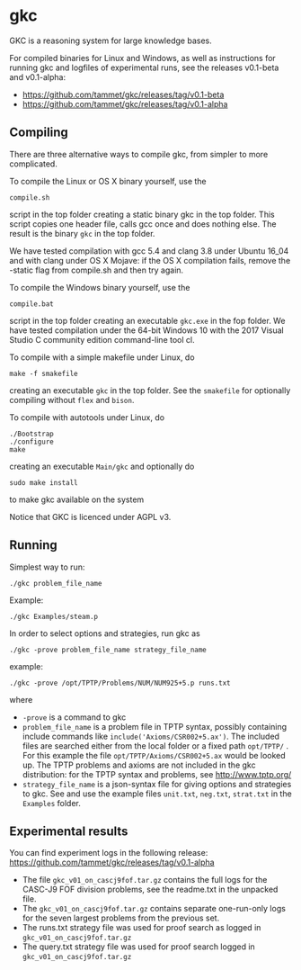 gkc
===

GKC is a reasoning system for large knowledge bases.

For compiled binaries for Linux and Windows, 
as well as instructions for running gkc and logfiles of
experimental runs, see the releases v0.1-beta and v0.1-alpha:

* https://github.com/tammet/gkc/releases/tag/v0.1-beta
* https://github.com/tammet/gkc/releases/tag/v0.1-alpha

Compiling
---------

There are three alternative ways to compile gkc,
from simpler to more complicated.

To compile the Linux or OS X binary yourself, use the 

    compile.sh
  
script in the top folder creating a static binary gkc 
in the top folder. This script copies one header file,
calls gcc once and does nothing else. The result 
is the binary `gkc` in the top folder.

We have tested compilation with gcc 5.4 and clang 3.8
under Ubuntu 16_04 and with clang under OS X Mojave: 
if the OS X compilation fails, remove the -static flag
from compile.sh and then try again. 

To compile the Windows binary yourself, use the

    compile.bat

script in the top folder creating an executable `gkc.exe`
in the fop folder. We have tested compilation under 
the 64-bit Windows  10 with the 2017 Visual Studio C
community edition command-line tool cl.

To compile with a simple makefile under Linux, do

    make -f smakefile

creating an executable `gkc` in the top folder.
See the `smakefile` for optionally compiling without
`flex` and `bison`.

To compile with autotools under Linux, do

    ./Bootstrap
    ./configure
    make

creating an executable `Main/gkc`
and optionally do

    sudo make install

to make gkc available on the system

Notice that GKC is licenced under AGPL v3.

Running
-------

Simplest way to run:

    ./gkc problem_file_name

Example:

    ./gkc Examples/steam.p

In order to select options and strategies, run gkc as 

    ./gkc -prove problem_file_name strategy_file_name

example:

    ./gkc -prove /opt/TPTP/Problems/NUM/NUM925+5.p runs.txt

where
* `-prove` is a command to gkc
* `problem_file_name` is a problem file in TPTP syntax, possibly containing include commands like 
`include('Axioms/CSR002+5.ax')`. The included files are searched either from the local folder or a fixed
path `opt/TPTP/` . For this example the file `opt/TPTP/Axioms/CSR002+5.ax` would be looked up. 
The TPTP problems and axioms are not included in the gkc distribution: 
for the TPTP syntax and problems, see http://www.tptp.org/
* `strategy_file_name` is a json-syntax file for giving options and strategies to gkc. See and use the
example files `unit.txt`, `neg.txt`, `strat.txt` in the `Examples` folder.


Experimental results
--------------------

You can find experiment logs in the following release:
https://github.com/tammet/gkc/releases/tag/v0.1-alpha

* The file `gkc_v01_on_cascj9fof.tar.gz` contains the full logs for the CASC-J9 FOF 
division problems, see the readme.txt in the unpacked file. 
* The `gkc_v01_on_cascj9fof.tar.gz` contains separate one-run-only logs
for the seven largest problems from the previous set.
* The runs.txt strategy file was used for proof search as logged 
in `gkc_v01_on_cascj9fof.tar.gz`
* The query.txt strategy file was used for proof search logged 
in `gkc_v01_on_cascj9fof.tar.gz`
